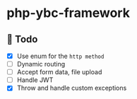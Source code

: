 # php-ybc-framework

## 📝 Todo 

- [x] Use enum for the `http method`
- [ ] Dynamic routing
- [ ] Accept form data, file upload
- [ ] Handle JWT
- [x] Throw and handle custom exceptions